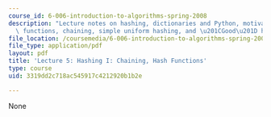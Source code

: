 ```yaml
---
course_id: 6-006-introduction-to-algorithms-spring-2008
description: "Lecture notes on hashing, dictionaries and Python, motivation, hash\
  \ functions, chaining, simple uniform hashing, and \u201CGood\u201D hash functions."
file_location: /coursemedia/6-006-introduction-to-algorithms-spring-2008/3319dd2c718ac545917c4212920b1b2e_lec5.pdf
file_type: application/pdf
layout: pdf
title: 'Lecture 5: Hashing I: Chaining, Hash Functions'
type: course
uid: 3319dd2c718ac545917c4212920b1b2e

---
```

None